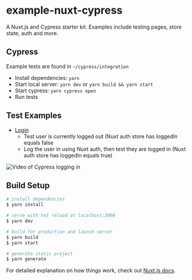# example-nuxt-cypress

A Nuxt.js and Cypress starter kit. Examples include testing pages, store state, auth and more.

## Cypress

Example tests are found in `~/cypress/integration`

- Install dependencies: `yarn`
- Start local server: `yarn dev` or `yarn build && yarn start`
- Start cypress: `yarn cypress open`
- Run tests

## Test Examples

- [Login](https://github.com/hex-digital/nuxt-cypress-example/blob/master/cypress/integration/login.spec.js)
  - Test user is currently logged out (Nuxt auth store has loggedIn equals false
  - Log the user in using Nuxt auth, then test they are logged in (Nuxt auth store has loggedIn equals true)

![Video of Cypress logging in](https://user-images.githubusercontent.com/2754728/74766109-ab34ad80-527c-11ea-983e-f9d28ee76df3.gif)

## Build Setup

``` bash
# install dependencies
$ yarn install

# serve with hot reload at localhost:3000
$ yarn dev

# build for production and launch server
$ yarn build
$ yarn start

# generate static project
$ yarn generate
```

For detailed explanation on how things work, check out [Nuxt.js docs](https://nuxtjs.org).

